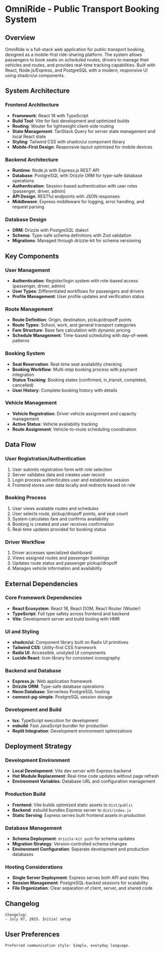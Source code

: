 # OmniRide - Public Transport Booking System

## Overview

OmniRide is a full-stack web application for public transport booking, designed as a mobile-first ride-sharing platform. The system allows passengers to book seats on scheduled routes, drivers to manage their vehicles and routes, and provides real-time tracking capabilities. Built with React, Node.js/Express, and PostgreSQL with a modern, responsive UI using shadcn/ui components.

## System Architecture

### Frontend Architecture
- **Framework**: React 18 with TypeScript
- **Build Tool**: Vite for fast development and optimized builds
- **Routing**: Wouter for lightweight client-side routing
- **State Management**: TanStack Query for server state management and local React state
- **Styling**: Tailwind CSS with shadcn/ui component library
- **Mobile-First Design**: Responsive layout optimized for mobile devices

### Backend Architecture
- **Runtime**: Node.js with Express.js REST API
- **Database**: PostgreSQL with Drizzle ORM for type-safe database operations
- **Authentication**: Session-based authentication with user roles (passenger, driver, admin)
- **API Design**: RESTful endpoints with JSON responses
- **Middleware**: Express middleware for logging, error handling, and request parsing

### Database Design
- **ORM**: Drizzle with PostgreSQL dialect
- **Schema**: Type-safe schema definitions with Zod validation
- **Migrations**: Managed through drizzle-kit for schema versioning

## Key Components

### User Management
- **Authentication**: Register/login system with role-based access (passenger, driver, admin)
- **User Types**: Differentiated workflows for passengers and drivers
- **Profile Management**: User profile updates and verification status

### Route Management
- **Route Definition**: Origin, destination, pickup/dropoff points
- **Route Types**: School, work, and general transport categories
- **Fare Structure**: Base fare calculation with dynamic pricing
- **Schedule Management**: Time-based scheduling with day-of-week patterns

### Booking System
- **Seat Reservation**: Real-time seat availability checking
- **Booking Workflow**: Multi-step booking process with payment integration
- **Status Tracking**: Booking states (confirmed, in_transit, completed, cancelled)
- **User History**: Complete booking history with details

### Vehicle Management
- **Vehicle Registration**: Driver vehicle assignment and capacity management
- **Active Status**: Vehicle availability tracking
- **Route Assignment**: Vehicle-to-route scheduling coordination

## Data Flow

### User Registration/Authentication
1. User submits registration form with role selection
2. Server validates data and creates user record
3. Login process authenticates user and establishes session
4. Frontend stores user data locally and redirects based on role

### Booking Process
1. User views available routes and schedules
2. User selects route, pickup/dropoff points, and seat count
3. System calculates fare and confirms availability
4. Booking is created and user receives confirmation
5. Real-time updates provided for booking status

### Driver Workflow
1. Driver accesses specialized dashboard
2. Views assigned routes and passenger bookings
3. Updates route status and passenger pickup/dropoff
4. Manages vehicle information and availability

## External Dependencies

### Core Framework Dependencies
- **React Ecosystem**: React 18, React DOM, React Router (Wouter)
- **TypeScript**: Full type safety across frontend and backend
- **Vite**: Development server and build tooling with HMR

### UI and Styling
- **shadcn/ui**: Component library built on Radix UI primitives
- **Tailwind CSS**: Utility-first CSS framework
- **Radix UI**: Accessible, unstyled UI components
- **Lucide React**: Icon library for consistent iconography

### Backend and Database
- **Express.js**: Web application framework
- **Drizzle ORM**: Type-safe database operations
- **Neon Database**: Serverless PostgreSQL hosting
- **connect-pg-simple**: PostgreSQL session storage

### Development and Build
- **tsx**: TypeScript execution for development
- **esbuild**: Fast JavaScript bundler for production
- **Replit Integration**: Development environment optimizations

## Deployment Strategy

### Development Environment
- **Local Development**: Vite dev server with Express backend
- **Hot Module Replacement**: Real-time code updates without page refresh
- **Environment Variables**: Database URL and configuration management

### Production Build
- **Frontend**: Vite builds optimized static assets to `dist/public`
- **Backend**: esbuild bundles Express server to `dist/index.js`
- **Static Serving**: Express serves built frontend assets in production

### Database Management
- **Schema Deployment**: `drizzle-kit push` for schema updates
- **Migration Strategy**: Version-controlled schema changes
- **Environment Configuration**: Separate development and production databases

### Hosting Considerations
- **Single Server Deployment**: Express serves both API and static files
- **Session Management**: PostgreSQL-backed sessions for scalability
- **File Organization**: Clear separation of client, server, and shared code

## Changelog

```
Changelog:
- July 07, 2025. Initial setup
```

## User Preferences

```
Preferred communication style: Simple, everyday language.
```